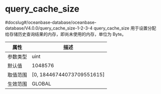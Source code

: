 query_cache_size 
=====================================
#docslug#/oceanbase-database/oceanbase-database/V4.0.0/query_cache_size-1-2-3-4
query_cache_size 用于设置分配给存储历史查询结果的内存，即尚未使用的内存，单位为 Byte。


| **属性** |           **描述**            |
|--------|-----------------------------|
| 参数类型   | uint                        |
| 默认值    | 1048576                     |
| 取值范围   | \[0, 18446744073709551615\] |
| 生效范围   | GLOBAL                      |



